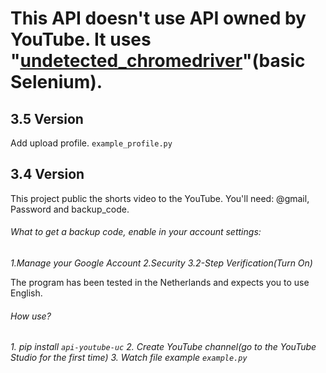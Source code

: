 # This API doesn't use API owned by YouTube. It uses "[undetected_chromedriver](https://github.com/ultrafunkamsterdam/undetected-chromedriver)"(basic Selenium).

## **3.5** Version

Add upload profile. `example_profile.py`

## **3.4** Version

This project public the shorts video to the YouTube.
You'll need: @gmail, Password and backup_code.

###### What to get a backup code, enable in your account settings:
_1.Manage your Google Account_
_2.Security_
_3.2-Step Verification(Turn On)_

The program has been tested in the Netherlands and expects you to use English.

###### How use? 
_1. pip install `api-youtube-uc`_
_2. Create YouTube channel(go to the YouTube Studio for the first time)_
_3. Watch file example `example.py`_
